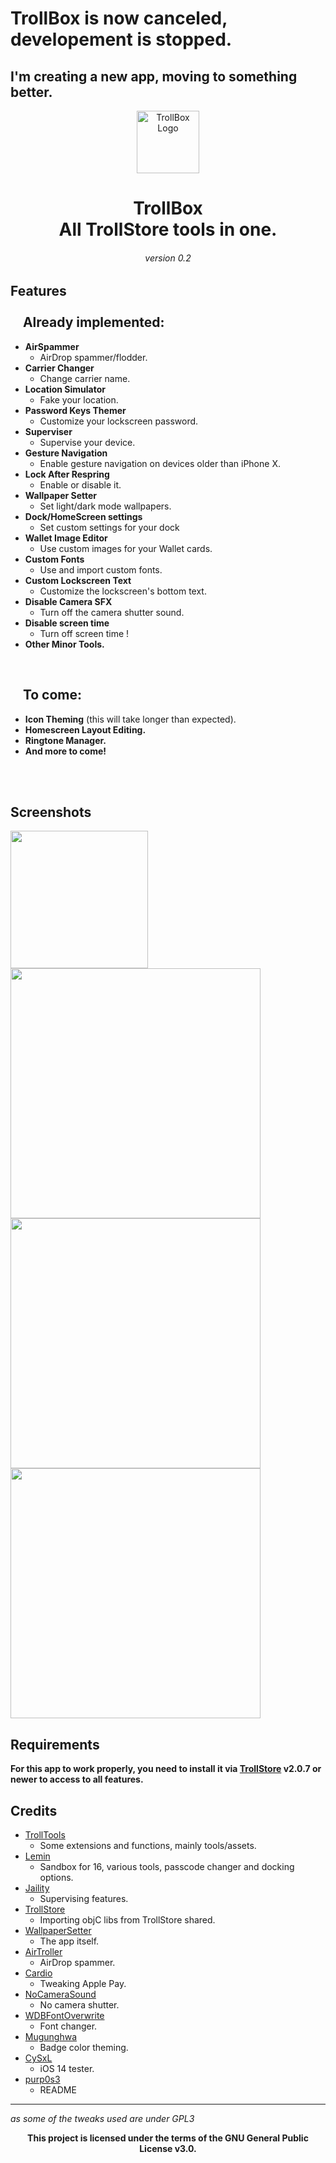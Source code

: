 # TrollBox is now canceled, developement is stopped.
## I'm creating a new app, moving to something better.
<div align="center">
   <p>
      <img src="https://i.ibb.co/b5MpwmK/Untitled-modified.png" width=100 alt="TrollBox Logo">
   </p>
   <h1> TrollBox 
      <br/> All TrollStore tools in one.
   </h1>
</div>

<h6 align="center"> version 0.2 </h6>

## Features <br/> <br/> &nbsp; &nbsp; Already implemented:

- **AirSpammer** 
   - AirDrop spammer/flodder.
- **Carrier Changer**
   - Change carrier name.
- **Location Simulator**
   - Fake your location.
- **Password Keys Themer**
   - Customize your lockscreen password.
- **Superviser**
   - Supervise your device.
- **Gesture Navigation**
   - Enable gesture navigation on devices older than iPhone X.
- **Lock After Respring**
   - Enable or disable it.
- **Wallpaper Setter**
   - Set light/dark mode wallpapers.
- **Dock/HomeScreen settings**
   - Set custom settings for your dock
- **Wallet Image Editor**
   - Use custom images for your Wallet cards.
- **Custom Fonts**
   - Use and import custom fonts.
- **Custom Lockscreen Text**
   - Customize the lockscreen's bottom text.
- **Disable Camera SFX**
   - Turn off the camera shutter sound.
- **Disable screen time**
   - Turn off screen time !
- **Other Minor Tools.**

<br/>

## &nbsp; &nbsp; To come:
  
- **Icon Theming** (this will take longer than expected).
- **Homescreen Layout Editing.**
- **Ringtone Manager.**
- **And more to come!**

<br/> <br/>

## Screenshots
<img src='https://i.ibb.co/KXBJxvy/IMG-4372-iphone13midnight-portrait.png' width=220><img src='https://i.ibb.co/grmh9hb/IMG-3817.png' width=400>
<br/>
<img src='https://i.ibb.co/W2pjkLG/IMG-3821.png' width=400><img src='https://i.ibb.co/6m0kj0T/IMG-3822.png' width=400>
   
   
## Requirements
**For this app to work properly, you need to install it via [TrollStore](https://github.com/opa334/TrollStore) v2.0.7 or newer to access to all features.**

## Credits
- [TrollTools](https://github.com/sourcelocation/TrollTools) 
   - Some extensions and functions, mainly tools/assets.
- [Lemin](https://github.com/leminlimez) 
   - Sandbox for 16, various tools, passcode changer and docking options.
- [Jaility](https://github.com/haxi0/Jaility) 
   - Supervising features.
- [TrollStore](https://github.com/opa334/TrollStore) 
   - Importing objC libs from TrollStore shared.
- [WallpaperSetter](https://github.com/Skittyblock/WallpaperSetter)
   - The app itself.
- [AirTroller](https://github.com/sourcelocation/AirTroller)
   - AirDrop spammer.
- [Cardio](https://github.com/cisc0disco/Cardio) 
   - Tweaking Apple Pay.
- [NoCameraSound](https://github.com/straight-tamago/NoCameraSound)
   - No camera shutter.
- [WDBFontOverwrite](https://github.com/zhuowei/WDBFontOverwrite)
   - Font changer.
- [Mugunghwa](https://github.com/s8ngyu/Mugunghwa) 
   - Badge color theming.
- [CySxL](https://github.com/CySxL) 
   - iOS 14 tester.
- [purp0s3](https://github.com/purp0s3)
   - README
   
---
_as some of the tweaks used are under GPL3_

<div align="center">
   <b>This project is licensed under the terms of the GNU General Public License v3.0.</b>
</div>
